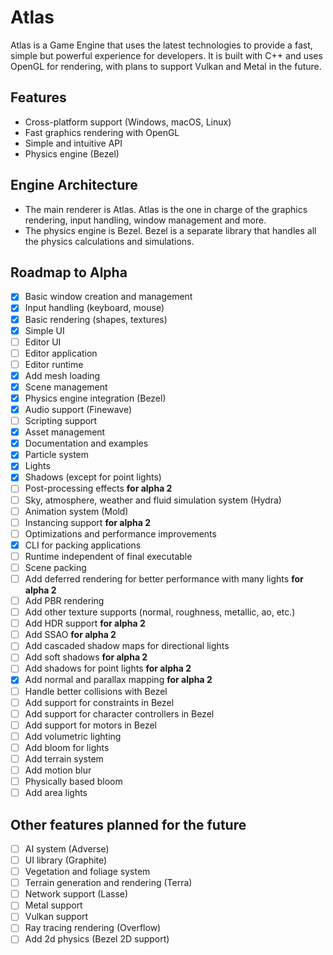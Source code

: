 # Atlas

Atlas is a Game Engine that uses the latest technologies to provide a fast, simple but powerful experience for developers.
It is built with C++ and uses OpenGL for rendering, with plans to support Vulkan and Metal in the future.

## Features

- Cross-platform support (Windows, macOS, Linux)
- Fast graphics rendering with OpenGL
- Simple and intuitive API
- Physics engine (Bezel)

## Engine Architecture

- The main renderer is Atlas. Atlas is the one in charge of the graphics rendering, input handling, window management and more.
- The physics engine is Bezel. Bezel is a separate library that handles all the physics calculations and simulations.

## Roadmap to Alpha

- [x] Basic window creation and management
- [x] Input handling (keyboard, mouse)
- [x] Basic rendering (shapes, textures)
- [x] Simple UI
- [ ] Editor UI
- [ ] Editor application
- [ ] Editor runtime
- [x] Add mesh loading 
- [x] Scene management
- [x] Physics engine integration (Bezel)
- [x] Audio support (Finewave)
- [ ] Scripting support
- [x] Asset management
- [x] Documentation and examples 
- [x] Particle system
- [x] Lights
- [x] Shadows (except for point lights)
- [ ] Post-processing effects **for alpha 2**
- [ ] Sky, atmosphere, weather and fluid simulation system (Hydra)
- [ ] Animation system (Mold)
- [ ] Instancing support **for alpha 2**
- [ ] Optimizations and performance improvements
- [x] CLI for packing applications
- [ ] Runtime independent of final executable 
- [ ] Scene packing
- [ ] Add deferred rendering for better performance with many lights **for alpha 2**
- [ ] Add PBR rendering
- [ ] Add other texture supports (normal, roughness, metallic, ao, etc.)
- [ ] Add HDR support **for alpha 2**
- [ ] Add SSAO **for alpha 2**
- [ ] Add cascaded shadow maps for directional lights
- [ ] Add soft shadows **for alpha 2**
- [ ] Add shadows for point lights **for alpha 2**
- [x] Add normal and parallax mapping **for alpha 2**
- [ ] Handle better collisions with Bezel
- [ ] Add support for constraints in Bezel
- [ ] Add support for character controllers in Bezel
- [ ] Add support for motors in Bezel
- [ ] Add volumetric lighting
- [ ] Add bloom for lights
- [ ] Add terrain system
- [ ] Add motion blur
- [ ] Physically based bloom
- [ ] Add area lights

## Other features planned for the future

- [ ] AI system (Adverse)
- [ ] UI library (Graphite)
- [ ] Vegetation and foliage system
- [ ] Terrain generation and rendering (Terra)
- [ ] Network support (Lasse)
- [ ] Metal support
- [ ] Vulkan support
- [ ] Ray tracing rendering (Overflow)
- [ ] Add 2d physics (Bezel 2D support)

